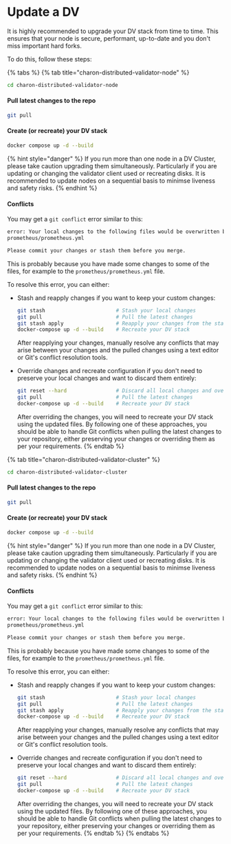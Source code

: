 # Update a DV

It is highly recommended to upgrade your DV stack from time to time. This ensures that your node is secure, performant, up-to-date and you don't miss important hard forks.

To do this, follow these steps:

{% tabs %}
{% tab title="charon-distributed-validator-node" %}
```sh
cd charon-distributed-validator-node
```

#### Pull latest changes to the repo[​](https://docs.obol.org/next/run/running/update#pull-latest-changes-to-the-repo) <a href="#pull-latest-changes-to-the-repo" id="pull-latest-changes-to-the-repo"></a>

```sh
git pull
```

#### Create (or recreate) your DV stack[​](https://docs.obol.org/next/run/running/update#create-or-recreate-your-dv-stack) <a href="#create-or-recreate-your-dv-stack" id="create-or-recreate-your-dv-stack"></a>

```sh
docker compose up -d --build
```

{% hint style="danger" %}
If you run more than one node in a DV Cluster, please take caution upgrading them simultaneously. Particularly if you are updating or changing the validator client used or recreating disks. It is recommended to update nodes on a sequential basis to minimse liveness and safety risks.
{% endhint %}

#### Conflicts[​](https://docs.obol.org/next/run/running/update#conflicts) <a href="#conflicts" id="conflicts"></a>

You may get a `git conflict` error similar to this:

```sh
error: Your local changes to the following files would be overwritten by merge:
prometheus/prometheus.yml

Please commit your changes or stash them before you merge.
```

This is probably because you have made some changes to some of the files, for example to the `prometheus/prometheus.yml` file.

To resolve this error, you can either:

*   Stash and reapply changes if you want to keep your custom changes:

    ```sh
    git stash                       # Stash your local changes
    git pull                        # Pull the latest changes
    git stash apply                 # Reapply your changes from the stash
    docker-compose up -d --build    # Recreate your DV stack
    ```

    After reapplying your changes, manually resolve any conflicts that may arise between your changes and the pulled changes using a text editor or Git's conflict resolution tools.
*   Override changes and recreate configuration if you don't need to preserve your local changes and want to discard them entirely:

    ```sh
    git reset --hard                # Discard all local changes and override with the pulled changes
    git pull                        # Pull the latest changes
    docker-compose up -d --build    # Recreate your DV stack
    ```

    After overriding the changes, you will need to recreate your DV stack using the updated files. By following one of these approaches, you should be able to handle Git conflicts when pulling the latest changes to your repository, either preserving your changes or overriding them as per your requirements.
{% endtab %}

{% tab title="charon-distributed-validator-cluster" %}
```sh
cd charon-distributed-validator-cluster
```

#### Pull latest changes to the repo[​](https://docs.obol.org/next/run/running/update#pull-latest-changes-to-the-repo) <a href="#pull-latest-changes-to-the-repo" id="pull-latest-changes-to-the-repo"></a>

```sh
git pull
```

#### Create (or recreate) your DV stack[​](https://docs.obol.org/next/run/running/update#create-or-recreate-your-dv-stack) <a href="#create-or-recreate-your-dv-stack" id="create-or-recreate-your-dv-stack"></a>

```sh
docker compose up -d --build
```

{% hint style="danger" %}
If you run more than one node in a DV Cluster, please take caution upgrading them simultaneously. Particularly if you are updating or changing the validator client used or recreating disks. It is recommended to update nodes on a sequential basis to minimse liveness and safety risks.
{% endhint %}

#### Conflicts[​](https://docs.obol.org/next/run/running/update#conflicts) <a href="#conflicts" id="conflicts"></a>

You may get a `git conflict` error similar to this:

```sh
error: Your local changes to the following files would be overwritten by merge:
prometheus/prometheus.yml

Please commit your changes or stash them before you merge.
```

This is probably because you have made some changes to some of the files, for example to the `prometheus/prometheus.yml` file.

To resolve this error, you can either:

*   Stash and reapply changes if you want to keep your custom changes:

    ```sh
    git stash                       # Stash your local changes
    git pull                        # Pull the latest changes
    git stash apply                 # Reapply your changes from the stash
    docker-compose up -d --build    # Recreate your DV stack
    ```

    After reapplying your changes, manually resolve any conflicts that may arise between your changes and the pulled changes using a text editor or Git's conflict resolution tools.
*   Override changes and recreate configuration if you don't need to preserve your local changes and want to discard them entirely:

    ```sh
    git reset --hard                # Discard all local changes and override with the pulled changes
    git pull                        # Pull the latest changes
    docker-compose up -d --build    # Recreate your DV stack
    ```

    After overriding the changes, you will need to recreate your DV stack using the updated files. By following one of these approaches, you should be able to handle Git conflicts when pulling the latest changes to your repository, either preserving your changes or overriding them as per your requirements.
{% endtab %}
{% endtabs %}

